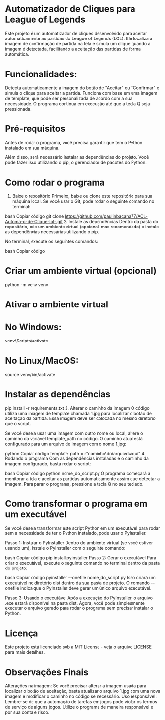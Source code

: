 # Automatizador de Cliques para League of Legends

Este projeto é um automatizador de cliques desenvolvido para aceitar automaticamente as partidas do League of Legends (LOL). Ele localiza a imagem de confirmação de partida na tela e simula um clique quando a imagem é detectada, facilitando a aceitação das partidas de forma automática.

# Funcionalidades:
Detecta automaticamente a imagem do botão de "Aceitar" ou "Confirmar" e simula o clique para aceitar a partida.
Funciona com base em uma imagem de template, que pode ser personalizada de acordo com a sua necessidade.
O programa continua em execução até que a tecla Q seja pressionada.

# Pré-requisitos
Antes de rodar o programa, você precisa garantir que tem o Python instalado em sua máquina.

Além disso, será necessário instalar as dependências do projeto. Você pode fazer isso utilizando o pip, o gerenciador de pacotes do Python.

# Como rodar o programa
1. Baixe o repositório
Primeiro, baixe ou clone este repositório para sua máquina local. Se você usar o Git, pode rodar o seguinte comando no terminal:

bash
Copiar código
git clone https://github.com/paulinbacana77/ACL-Automa-o-de-Clique-lol-.git
2. Instale as dependências
Dentro da pasta do repositório, crie um ambiente virtual (opcional, mas recomendado) e instale as dependências necessárias utilizando o pip.

No terminal, execute os seguintes comandos:

bash
Copiar código
# Criar um ambiente virtual (opcional)
python -m venv venv

# Ativar o ambiente virtual
# No Windows:
venv\Scripts\activate
# No Linux/MacOS:
source venv/bin/activate

# Instalar as dependências
pip install -r requirements.txt
3. Alterar o caminho da imagem
O código utiliza uma imagem de template chamada 1.jpg para localizar o botão de aceitação da partida. Essa imagem deve ser colocada no mesmo diretório que o script.

Se você deseja usar uma imagem com outro nome ou local, altere o caminho da variável template_path no código. O caminho atual está configurado para um arquivo de imagem com o nome 1.jpg:

python
Copiar código
template_path = r"caminho\do\arquivo\aqui"
4. Rodando o programa
Com as dependências instaladas e o caminho da imagem configurado, basta rodar o script:

bash
Copiar código
python nome_do_script.py
O programa começará a monitorar a tela e aceitar as partidas automaticamente assim que detectar a imagem. Para parar o programa, pressione a tecla Q no seu teclado.

# Como transformar o programa em um executável
Se você deseja transformar este script Python em um executável para rodar sem a necessidade de ter o Python instalado, pode usar o PyInstaller.

Passo 1: Instalar o PyInstaller
Dentro do ambiente virtual (se você estiver usando um), instale o PyInstaller com o seguinte comando:

bash
Copiar código
pip install pyinstaller
Passo 2: Gerar o executável
Para criar o executável, execute o seguinte comando no terminal dentro da pasta do projeto:

bash
Copiar código
pyinstaller --onefile nome_do_script.py
Isso criará um executável no diretório dist dentro da sua pasta de projeto. O comando --onefile indica que o PyInstaller deve gerar um único arquivo executável.

Passo 3: Usando o executável
Após a execução do PyInstaller, o arquivo .exe estará disponível na pasta dist. Agora, você pode simplesmente executar o arquivo gerado para rodar o programa sem precisar instalar o Python.

# Licença
Este projeto está licenciado sob a MIT License - veja o arquivo LICENSE para mais detalhes.

# Observações Finais
Alterações na imagem: Se você precisar alterar a imagem usada para localizar o botão de aceitação, basta atualizar o arquivo 1.jpg com uma nova imagem e modificar o caminho no código se necessário.
Uso responsável: Lembre-se de que a automação de tarefas em jogos pode violar os termos de serviço de alguns jogos. Utilize o programa de maneira responsável e por sua conta e risco.
